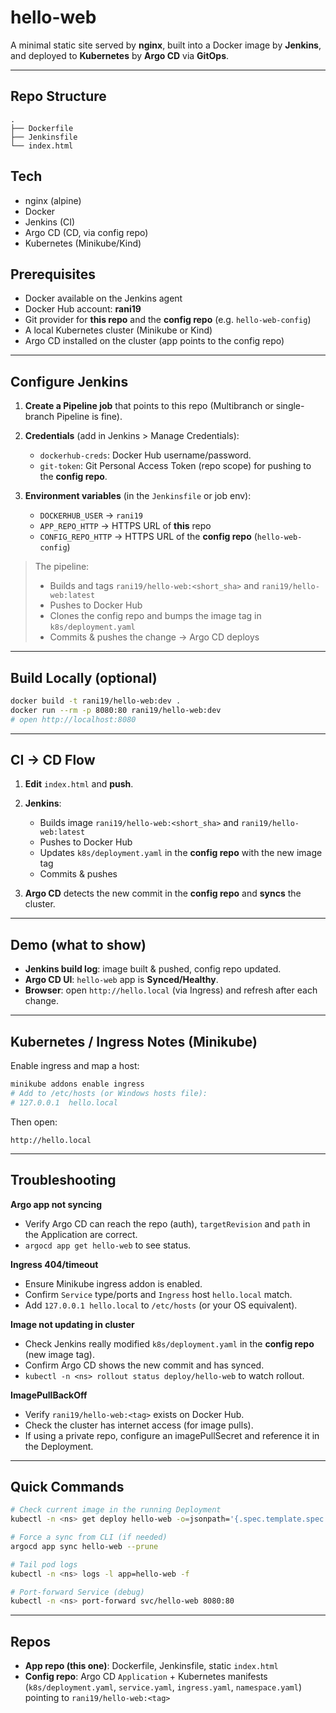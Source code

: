# hello-web

A minimal static site served by **nginx**, built into a Docker image by **Jenkins**, and deployed to **Kubernetes** by **Argo CD** via **GitOps**.

---

## Repo Structure

```
.
├── Dockerfile
├── Jenkinsfile
└── index.html
```

## Tech

* nginx (alpine)
* Docker
* Jenkins (CI)
* Argo CD (CD, via config repo)
* Kubernetes (Minikube/Kind)

## Prerequisites

* Docker available on the Jenkins agent
* Docker Hub account: **rani19**
* Git provider for **this repo** and the **config repo** (e.g. `hello-web-config`)
* A local Kubernetes cluster (Minikube or Kind)
* Argo CD installed on the cluster (app points to the config repo)

---

## Configure Jenkins

1. **Create a Pipeline job** that points to this repo (Multibranch or single-branch Pipeline is fine).
2. **Credentials** (add in Jenkins > Manage Credentials):

   * `dockerhub-creds`: Docker Hub username/password.
   * `git-token`: Git Personal Access Token (repo scope) for pushing to the **config repo**.
3. **Environment variables** (in the `Jenkinsfile` or job env):

   * `DOCKERHUB_USER` → `rani19`
   * `APP_REPO_HTTP` → HTTPS URL of **this** repo
   * `CONFIG_REPO_HTTP` → HTTPS URL of the **config repo** (`hello-web-config`)

> The pipeline:
>
> * Builds and tags `rani19/hello-web:<short_sha>` and `rani19/hello-web:latest`
> * Pushes to Docker Hub
> * Clones the config repo and bumps the image tag in `k8s/deployment.yaml`
> * Commits & pushes the change → Argo CD deploys

---

## Build Locally (optional)

```bash
docker build -t rani19/hello-web:dev .
docker run --rm -p 8080:80 rani19/hello-web:dev
# open http://localhost:8080
```

---

## CI → CD Flow

1. **Edit** `index.html` and **push**.
2. **Jenkins**:

   * Builds image `rani19/hello-web:<short_sha>` and `rani19/hello-web:latest`
   * Pushes to Docker Hub
   * Updates `k8s/deployment.yaml` in the **config repo** with the new image tag
   * Commits & pushes
3. **Argo CD** detects the new commit in the **config repo** and **syncs** the cluster.

---

## Demo (what to show)

* **Jenkins build log**: image built & pushed, config repo updated.
* **Argo CD UI**: `hello-web` app is **Synced/Healthy**.
* **Browser**: open `http://hello.local` (via Ingress) and refresh after each change.

---

## Kubernetes / Ingress Notes (Minikube)

Enable ingress and map a host:

```bash
minikube addons enable ingress
# Add to /etc/hosts (or Windows hosts file):
# 127.0.0.1  hello.local
```

Then open:

```
http://hello.local
```

---

## Troubleshooting

**Argo app not syncing**

* Verify Argo CD can reach the repo (auth), `targetRevision` and `path` in the Application are correct.
* `argocd app get hello-web` to see status.

**Ingress 404/timeout**

* Ensure Minikube ingress addon is enabled.
* Confirm `Service` type/ports and `Ingress` host `hello.local` match.
* Add `127.0.0.1 hello.local` to `/etc/hosts` (or your OS equivalent).

**Image not updating in cluster**

* Check Jenkins really modified `k8s/deployment.yaml` in the **config repo** (new image tag).
* Confirm Argo CD shows the new commit and has synced.
* `kubectl -n <ns> rollout status deploy/hello-web` to watch rollout.

**ImagePullBackOff**

* Verify `rani19/hello-web:<tag>` exists on Docker Hub.
* Check the cluster has internet access (for image pulls).
* If using a private repo, configure an imagePullSecret and reference it in the Deployment.

---

## Quick Commands

```bash
# Check current image in the running Deployment
kubectl -n <ns> get deploy hello-web -o=jsonpath='{.spec.template.spec.containers[0].image}'

# Force a sync from CLI (if needed)
argocd app sync hello-web --prune

# Tail pod logs
kubectl -n <ns> logs -l app=hello-web -f

# Port-forward Service (debug)
kubectl -n <ns> port-forward svc/hello-web 8080:80
```

---

## Repos

* **App repo (this one)**: Dockerfile, Jenkinsfile, static `index.html`
* **Config repo**: Argo CD `Application` + Kubernetes manifests (`k8s/deployment.yaml`, `service.yaml`, `ingress.yaml`, `namespace.yaml`) pointing to `rani19/hello-web:<tag>`
